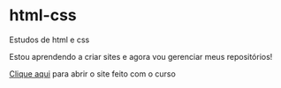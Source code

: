# html-css
 Estudos de html e css

Estou aprendendo a criar sites e agora vou gerenciar meus repositórios!

<a href="https://mateuskleinwilmsen.github.io/projeto-android">Clique aqui</a> para abrir o site feito com o curso